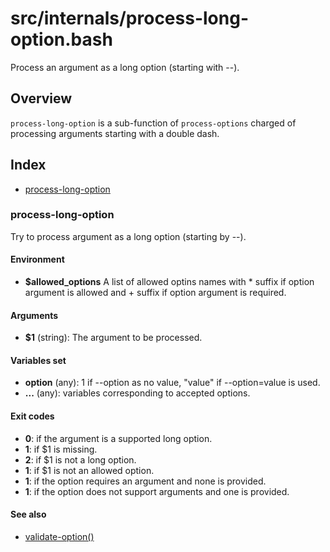 # src/internals/process-long-option.bash

Process an argument as a long option (starting with --).

## Overview

`process-long-option` is a sub-function of `process-options` charged of
processing arguments starting with a double dash.

## Index

* [process-long-option](#process-long-option)

### process-long-option

Try to process argument as a long option (starting by --).

#### Environment

- **$allowed_options** A list of allowed optins names
with * suffix if option argument is allowed and + suffix if option
argument is required.

#### Arguments

* **$1** (string): The argument to be processed.

#### Variables set

* **option** (any): 1 if --option as no value, "value" if --option=value is used.
* **...** (any): variables corresponding to accepted options.

#### Exit codes

* **0**: if the argument is a supported long option.
* **1**: if $1 is missing.
* **2**: if $1 is not a long option.
* **1**: if $1 is not an allowed option.
* **1**: if the option requires an argument and none is provided.
* **1**: if the option does not support arguments and one is provided.

#### See also

* [validate-option()](#validate-option)

